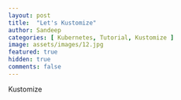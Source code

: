```yaml
---
layout: post
title:  "Let's Kustomize"
author: Sandeep
categories: [ Kubernetes, Tutorial, Kustomize ]
image: assets/images/12.jpg
featured: true
hidden: true
comments: false
---
```


Kustomize